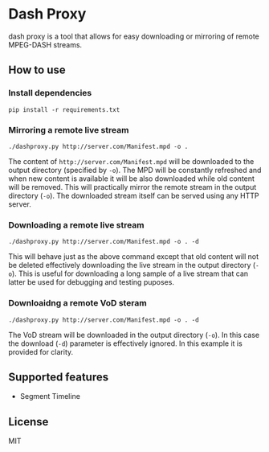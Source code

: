 # Dash Proxy
dash proxy is a tool that allows for easy downloading or mirroring of remote MPEG-DASH streams.

## How to use

### Install dependencies
```shell
pip install -r requirements.txt
```

### Mirroring a remote live stream
```shell
./dashproxy.py http://server.com/Manifest.mpd -o .
```
The content of `http://server.com/Manifest.mpd` will be downloaded to the output directory (specified by `-o`). The MPD will be constantly refreshed and when new content is available it will be also downloaded while old content will be removed. This will practically mirror the remote stream in the output directory (`-o`). The downloaded stream itself can be served using any HTTP server.

### Downloading a remote live stream
```shell
./dashproxy.py http://server.com/Manifest.mpd -o . -d
```
This will behave just as the above command except that old content will not be deleted effectively downloading the live stream in the output directory (`-o`). This is useful for downloading a long sample of a live stream that can latter be used for debugging and testing puposes.

### Downloaidng a remote VoD steram
```shell
./dashproxy.py http://server.com/Manifest.mpd -o . -d
```
The VoD stream will be downloaded in the output directory (`-o`). In this case the download (`-d`) parameter is effectively ignored. In this example it is provided for clarity.

## Supported features
 * Segment Timeline

## License
MIT

